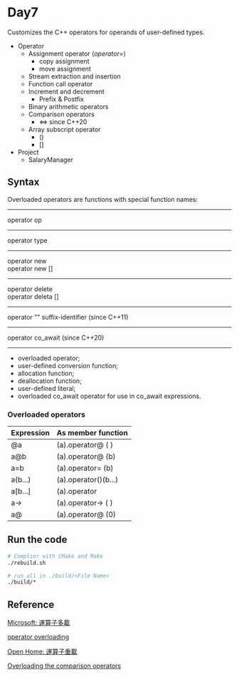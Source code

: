 # Day7

Customizes the C++ operators for operands of user-defined types.

- Operator
  - Assignment operator (*operator=*)
    - copy assignment
    - move assignment
  - Stream extraction and insertion
  - Function call operator
  - Increment and decrement
    - Prefix & Postfix
  - Binary arithmetic operators
  - Comparison operators
    - <=> since C++20
  - Array subscript operator
    - ()
    - []
- Project
  - SalaryManager

## Syntax

Overloaded operators are functions with special function names:

---
operator op

---
operator type

---
operator new  
operator new []

---
operator delete  
operator deleta []

---
operator "" suffix-identifier (since C++11)

---
operator co_await (since C++20)

---

- overloaded operator;
- user-defined conversion function;
- allocation function;
- deallocation function;
- user-defined literal;
- overloaded co_await operator for use in co_await expressions.

### Overloaded operators

|Expression|As member function  |
|----------|--------------------|
|@a        |(a).operator@ ( )   |
|a@b       |(a).operator@ (b)   |
|a=b       |(a).operator= (b)   |
|a(b...)   |(a).operator()(b...)|
|a[b...]   |(a).operator[](b...)|
|a->       |(a).operator-> ( )  |
|a@        |(a).operator@ (0)   |

## Run the code

```bash
# Complier with CMake and Make
./rebuild.sh

# run all in ./build/<File Name>
./build/*
```

## Reference

[Microsoft: 運算子多載](https://learn.microsoft.com/zh-tw/cpp/cpp/operator-overloading?view=msvc-170)

[operator overloading](https://en.cppreference.com/w/cpp/language/operators)

[Open Home: 運算子重載](https://openhome.cc/Gossip/CppGossip/OverloadOperator.html)

[Overloading the comparison operators](https://www.learncpp.com/cpp-tutorial/overloading-the-comparison-operators/)
